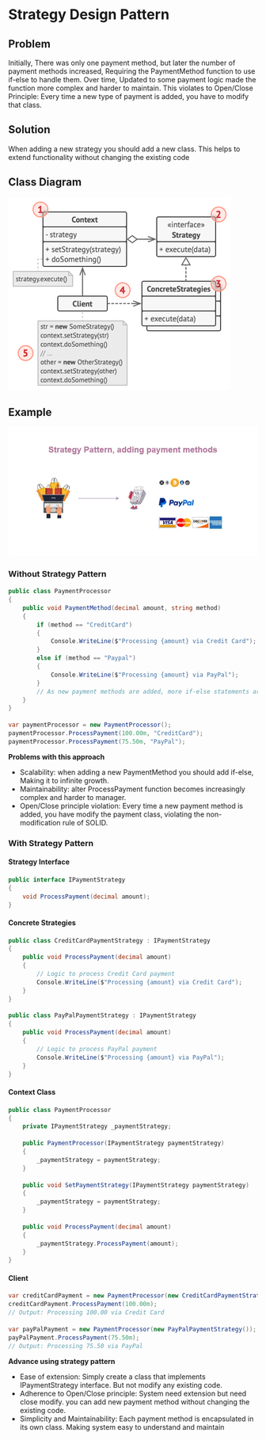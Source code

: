 ﻿# Strategy Design Pattern

## Problem

Initially, There was only one payment method, but later the number of payment methods increased, Requiring the PaymentMethod function to use if-else to handle them.
Over time, Updated to some payment logic made the function more complex and harder to maintain.
This violates to Open/Close Principle: Every time a new type of payment is added, you have to modify that class.

## Solution 

When adding a new strategy you should add a new class. This helps to extend functionality without changing the existing code

## Class Diagram

![](Images/structure-indexed.png)

## Example

![](Images/paymentmethod.webp)

### Without Strategy Pattern

```C#
public class PaymentProcessor
{
    public void PaymentMethod(decimal amount, string method)
    {
        if (method == "CreditCard")
        {
            Console.WriteLine($"Processing {amount} via Credit Card");
        }
        else if (method == "Paypal")
        {
            Console.WriteLine($"Processing {amount} via PayPal");
        }
        // As new payment methods are added, more if-else statements are added here
    }
}

var paymentProcessor = new PaymentProcessor();
paymentProcessor.ProcessPayment(100.00m, "CreditCard");
paymentProcessor.ProcessPayment(75.50m, "PayPal");
```

**Problems with this approach**

- Scalability: when adding a new PaymentMethod you should add if-else, Making it to infinite growth.
- Maintainability: alter ProcessPayment function becomes increasingly complex and harder to manager.
- Open/Close principle violation: Every time a new payment method is added, you have modify the payment class, violating the non-modification rule of SOLID. 

### With Strategy Pattern

#### Strategy Interface

```C#
public interface IPaymentStrategy
{
    void ProcessPayment(decimal amount);
}
```


#### Concrete Strategies

```C#
public class CreditCardPaymentStrategy : IPaymentStrategy
{
    public void ProcessPayment(decimal amount)
    {
        // Logic to process Credit Card payment
        Console.WriteLine($"Processing {amount} via Credit Card");
    }
}

public class PayPalPaymentStrategy : IPaymentStrategy
{
    public void ProcessPayment(decimal amount)
    {
        // Logic to process PayPal payment
        Console.WriteLine($"Processing {amount} via PayPal");
    }
}
```

#### Context Class

```C#
public class PaymentProcessor
{
    private IPaymentStrategy _paymentStrategy;

    public PaymentProcessor(IPaymentStrategy paymentStrategy)
    {
        _paymentStrategy = paymentStrategy;
    }

    public void SetPaymentStrategy(IPaymentStrategy paymentStrategy)
    {
        _paymentStrategy = paymentStrategy;
    }

    public void ProcessPayment(decimal amount)
    {
        _paymentStrategy.ProcessPayment(amount);
    }
}
```

#### Client

```C#
var creditCardPayment = new PaymentProcessor(new CreditCardPaymentStrategy());
creditCardPayment.ProcessPayment(100.00m); 
// Output: Processing 100.00 via Credit Card

var payPalPayment = new PaymentProcessor(new PayPalPaymentStrategy());
payPalPayment.ProcessPayment(75.50m); 
// Output: Processing 75.50 via PayPal
```

**Advance using strategy pattern**

- Ease of extension: Simply create a class that implements IPaymentStrategy interface. But not modify any existing code.
- Adherence to Open/Close principle: System need extension but need close modify. you can add new payment method without changing the existing code.
- Simplicity and Maintainability: Each payment method is encapsulated in its own class. Making system easy to understand and maintain